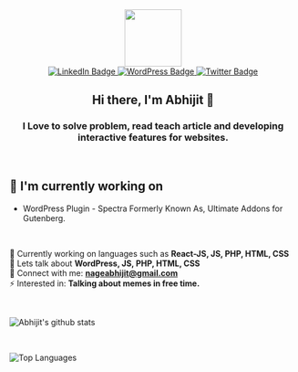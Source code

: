 <div id="header" align="center">
  <img src="https://media.giphy.com/media/M9gbBd9nbDrOTu1Mqx/giphy.gif" width="100"/>
</div>
<div id="badges" align="center">
  <a href="www.linkedin.com/in/abhijit-nage">
    <img src="https://img.shields.io/badge/LinkedIn-blue?style=for-the-badge&logo=linkedin&logoColor=white" alt="LinkedIn Badge"/>
  </a>
  <a href="https://profiles.wordpress.org/abhijitnage/">
    <img src="https://img.shields.io/badge/WordPress-blue?style=for-the-badge&logo=wordpress&logoColor=white" alt="WordPress Badge"/>
  </a>
  <a href="https://twitter.com/AbhijitNage">
    <img src="https://img.shields.io/badge/Twitter-blue?style=for-the-badge&logo=twitter&logoColor=white" alt="Twitter Badge"/>
  </a>
</div>
<h2 align="center">
Hi there, I'm Abhijit 👋
</h2>

<h3 align="center">I Love to solve problem, read teach article and developing interactive features for websites.</h3>

<br />

## 🔭 I'm currently working on

- WordPress Plugin - Spectra Formerly Known As, Ultimate Addons for Gutenberg.

<br />


🔭 Currently working on languages such as **React-JS, JS, PHP, HTML, CSS**
<br />
💬 Lets talk about **WordPress, JS, PHP, HTML, CSS**
<br />
🤝 Connect with me: **nageabhijit@gmail.com**
<br />
⚡ Interested in: **Talking about memes in free time.**

<br />

![Abhijit's github stats](https://github-readme-stats.vercel.app/api?username=AbhijitNage123&include_all_commits=true&show_icons=true&theme=tokyonight)

<br />

![Top Languages](https://github-readme-stats.vercel.app/api/top-langs/?username=AbhijitNage123&layout=compact&hide=html&theme=tokyonight)